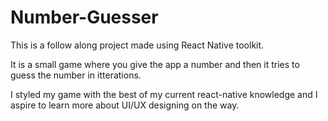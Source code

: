 # Number-Guesser

This is a follow along project made using React Native toolkit.

It is a small game where you give the app a number and then it tries to guess the number in itterations. 

I styled my game with the best of my current react-native knowledge and I aspire to learn more about UI/UX designing on the way.
